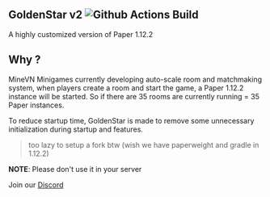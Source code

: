 ## GoldenStar v2 ![Github Actions Build](https://img.shields.io/github/workflow/status/minhh2792/GoldenStar-v2/Build?logo=github)

A highly customized version of Paper 1.12.2

## Why ?

MineVN Minigames currently developing auto-scale room and matchmaking system, when players create a room and start the game, a Paper 1.12.2 instance will be started. So if there are 35 rooms are currently running = 35 Paper instances.

To reduce startup time, GoldenStar is made to remove some unnecessary initialization during startup and features. 

> too lazy to setup a fork btw (wish we have paperweight and gradle in 1.12.2)

**NOTE**: Please don't use it in your server


Join our [Discord](http://minevn.net/discord)
